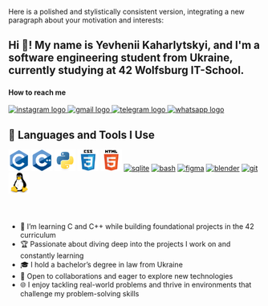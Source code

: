 Here is a polished and stylistically consistent version, integrating a new paragraph about your motivation and interests:
<h2 align="left">Hi 👋! My name is Yevhenii Kaharlytskyi, and I'm a software engineering student from Ukraine, currently studying at 42 Wolfsburg IT-School.</h2>

###

<summary><b>How to reach me</b></summary>
<br/>
<div align="left">
  <a href="https://www.instagram.com/ma3stro71/" target="_blank">
    <img src="https://img.shields.io/static/v1?message=Instagram&logo=instagram&label=&color=000000&logoColor=white&labelColor=&style=for-the-badge" height="35" alt="instagram logo" />
  </a>
  <a href="mailto:evgen192788@gmail.com" target="_blank">
    <img src="https://img.shields.io/static/v1?message=Gmail&logo=gmail&label=&color=000000&logoColor=white&labelColor=&style=for-the-badge" height="35" alt="gmail logo" />
  </a>
  <a href="https://t.me/Yevhenii_Fursov" target="_blank">
    <img src="https://img.shields.io/static/v1?message=Telegram&logo=telegram&label=&color=000000&logoColor=white&labelColor=&style=for-the-badge" height="35" alt="telegram logo" />
  </a>
  <a href="https://wa.me/+4915114018836" target="_blank">
    <img src="https://img.shields.io/static/v1?message=Whatsapp&logo=whatsapp&label=&color=000000&logoColor=white&labelColor=&style=for-the-badge" height="35" alt="whatsapp logo" />
  </a>
</div>

###

<h2>🚀 Languages and Tools I Use</h2>
<p>
<a href="https://raw.githubusercontent.com/devicons/devicon/master/icons/c/c-original.svg" target="_blank"><img src="https://raw.githubusercontent.com/devicons/devicon/master/icons/c/c-original.svg" alt="c" width="42" height="42" /></a>
<a href="https://raw.githubusercontent.com/devicons/devicon/master/icons/cplusplus/cplusplus-original.svg" target="_blank"><img src="https://raw.githubusercontent.com/devicons/devicon/master/icons/cplusplus/cplusplus-original.svg" alt="cplusplus" width="42" height="42" /></a>
<a href="https://raw.githubusercontent.com/devicons/devicon/master/icons/python/python-original.svg" target="_blank"><img src="https://raw.githubusercontent.com/devicons/devicon/master/icons/python/python-original.svg" alt="python" width="42" height="42" /></a>
<a href="https://raw.githubusercontent.com/devicons/devicon/master/icons/css3/css3-original-wordmark.svg" target="_blank"><img src="https://raw.githubusercontent.com/devicons/devicon/master/icons/css3/css3-original-wordmark.svg" alt="css3" width="42" height="42" /></a>
<a href="https://raw.githubusercontent.com/devicons/devicon/master/icons/html5/html5-original-wordmark.svg" target="_blank"><img src="https://raw.githubusercontent.com/devicons/devicon/master/icons/html5/html5-original-wordmark.svg" alt="html5" width="42" height="42" /></a>
<a href="https://www.vectorlogo.zone/logos/sqlite/sqlite-icon.svg" target="_blank"><img src="https://www.vectorlogo.zone/logos/sqlite/sqlite-icon.svg" alt="sqlite" width="42" height="42" /></a>
<a href="https://www.vectorlogo.zone/logos/gnu_bash/gnu_bash-icon.svg" target="_blank"><img src="https://www.vectorlogo.zone/logos/gnu_bash/gnu_bash-icon.svg" alt="bash" width="42" height="42" /></a>
<a href="https://www.vectorlogo.zone/logos/figma/figma-icon.svg" target="_blank"><img src="https://www.vectorlogo.zone/logos/figma/figma-icon.svg" alt="figma" width="42" height="42" /></a>
<a href="https://download.blender.org/branding/community/blender_community_badge_white.svg" target="_blank"><img src="https://download.blender.org/branding/community/blender_community_badge_white.svg" alt="blender" width="42" height="42" /></a>
<a href="https://www.vectorlogo.zone/logos/git-scm/git-scm-icon.svg" target="_blank"><img src="https://www.vectorlogo.zone/logos/git-scm/git-scm-icon.svg" alt="git" width="42" height="42" /></a>
<a href="https://raw.githubusercontent.com/devicons/devicon/master/icons/linux/linux-original.svg" target="_blank"><img src="https://raw.githubusercontent.com/devicons/devicon/master/icons/linux/linux-original.svg" alt="linux" width="42" height="42" /></a>
</p>

###

<br clear="both">

- 🌱 I’m learning C and C++ while building foundational projects in the 42 curriculum  
- 🏆 Passionate about diving deep into the projects I work on and constantly learning  
- 🎓 I hold a bachelor’s degree in law from Ukraine  
- 🚀 Open to collaborations and eager to explore new technologies  
- 🌐 I enjoy tackling real-world problems and thrive in environments that challenge my problem-solving skills  


